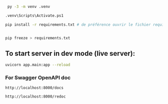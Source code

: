 ````bash
 py -3 -m venv .venv
 ````

 ````bash
.venv\Scripts\Activate.ps1
 ````

 ````bash
pip install -r requirements.txt # de préférence ouvrir le fichier requirements.txt dans le terminal (clique droit sur le ficier + open in integrated terminal) et exécuter la commande précédente
 ````

 ````bash
 ````

 ````bash
pip freeze > requirements.txt
 ````

## To start server in dev mode (live server):

````bash
uvicorn app.main:app --reload
 ````

 ### For Swagger OpenAPI doc
 ```
 http://localhost:8000/docs
 ```

 ```
 http://localhost:8000/redoc
 ```